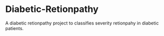 # Diabetic-Retionpathy
A diabetic retionpathy project to classifies severity retionpahy in diabetic patients. 
